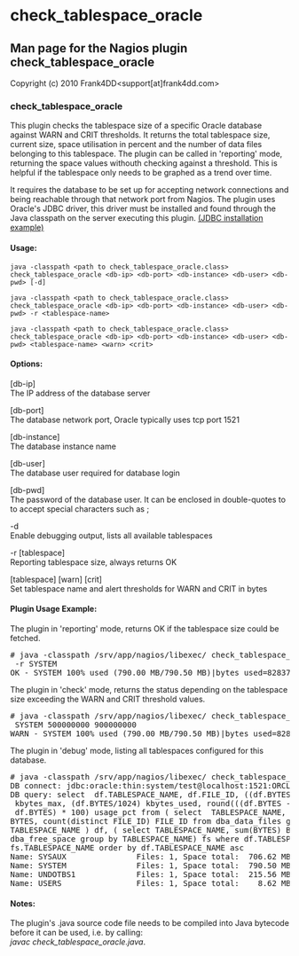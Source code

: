 # check_tablespace_oracle

## Man page for the Nagios plugin check_tablespace_oracle

Copyright (c) 2010 Frank4DD<support[at]frank4dd.com>

### check_tablespace_oracle

This plugin checks the tablespace size of a specific Oracle database against WARN and CRIT thresholds. It returns the total tablespace size, current size, space utilisation in percent and the number of data files belonging to this tablespace. The plugin can be called in 'reporting' mode, returning the space values withouth checking against a threshold. This is helpful if the tablespace only needs to be graphed as a trend over time.

It requires the database to be set up for accepting network connections and being reachable through that network port from Nagios. The plugin uses Oracle's JDBC driver, this driver must be installed and found through the Java classpath on the server executing this plugin. [(JDBC installation example)](http://fm4dd.com/database/howto-install-Oracle-jdbc.htm)

#### Usage:

`java -classpath <path to check_tablespace_oracle.class> check_tablespace_oracle <db-ip> <db-port> <db-instance> <db-user> <db-pwd> [-d]`  

`java -classpath <path to check_tablespace_oracle.class> check_tablespace_oracle <db-ip> <db-port> <db-instance> <db-user> <db-pwd> -r <tablespace-name>`  

`java -classpath <path to check_tablespace_oracle.class> check_tablespace_oracle <db-ip> <db-port> <db-instance> <db-user> <db-pwd> <tablespace-name> <warn> <crit>`

#### Options:

[db-ip]  
      The IP address of the database server

[db-port]  
      The database network port, Oracle typically uses tcp port 1521

[db-instance]  
      The database instance name

[db-user]  
      The database user required for database login

[db-pwd]  
      The password of the database user. It can be enclosed in double-quotes to to accept special characters such as ;

-d  
      Enable debugging output, lists all available tablespaces

-r [tablespace]  
      Reporting tablespace size, always returns OK

[tablespace] [warn] [crit]  
      Set tablespace name and alert thresholds for WARN and CRIT in bytes

#### Plugin Usage Example:

The plugin in 'reporting' mode, returns OK if the tablespace size could be fetched.

<pre># java -classpath /srv/app/nagios/libexec/ check_tablespace_oracle localhost 1521 ORCL system test
 -r SYSTEM
OK - SYSTEM 100% used (790.00 MB/790.50 MB)|bytes_used=828375040;; percent_used=100;; datafiles=1</pre>

The plugin in 'check' mode, returns the status depending on the tablespace size exceeding the WARN and CRIT threshold values.

<pre># java -classpath /srv/app/nagios/libexec/ check_tablespace_oracle localhost 1521 ORCL system test
 SYSTEM 500000000 900000000
WARN - SYSTEM 100% used (790.00 MB/790.50 MB)|bytes_used=828375040;; percent_used=100;; datafiles=1</pre>

The plugin in 'debug' mode, listing all tablespaces configured for this database.

<pre># java -classpath /srv/app/nagios/libexec/ check_tablespace_oracle localhost 1521 ORCL system test -d
DB connect: jdbc:oracle:thin:system/test@localhost:1521:ORCL
DB query: select  df.TABLESPACE_NAME, df.FILE_ID, ((df.BYTES+fs.BYTES)/1024)
 kbytes_max, (df.BYTES/1024) kbytes_used, round(((df.BYTES - fs.BYTES) /
 df.BYTES) * 100) usage_pct from ( select  TABLESPACE_NAME, sum(BYTES) 
BYTES, count(distinct FILE_ID) FILE_ID from dba_data_files group by 
TABLESPACE_NAME ) df, ( select TABLESPACE_NAME, sum(BYTES) BYTES from 
dba_free_space group by TABLESPACE_NAME) fs where df.TABLESPACE_NAME=
fs.TABLESPACE_NAME order by df.TABLESPACE_NAME asc
Name: SYSAUX               Files: 1, Space total:  706.62 MB, Space used:  670.00 MB, % used:  95 %
Name: SYSTEM               Files: 1, Space total:  790.50 MB, Space used:  790.00 MB, % used: 100 %
Name: UNDOTBS1             Files: 1, Space total:  215.56 MB, Space used:  215.00 MB, % used: 100 %
Name: USERS                Files: 1, Space total:    8.62 MB, Space used:    5.00 MB, % used:  28 %</pre>

#### Notes:

The plugin's .java source code file needs to be compiled into Java bytecode before it can be used, i.e. by calling:  
_javac check_tablespace_oracle.java_.
